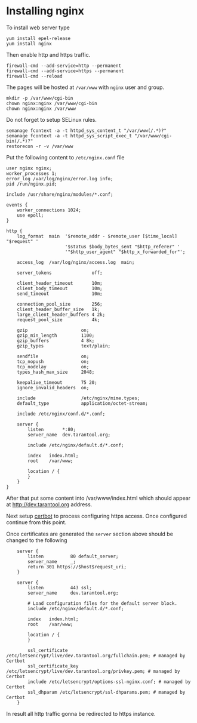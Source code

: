 Installing nginx
================

To install web server type
```
yum install epel-release
yum install nginx
```

Then enable http and https traffic.
```
firewall-cmd --add-service=http --permanent
firewall-cmd --add-service=https --permanent
firewall-cmd --reload
```

The pages will be hosted at `/var/www` with `nginx` user and group.
```
mkdir -p /var/www/cgi-bin
chown nginx:nginx /var/www/cgi-bin
chown nginx:nginx /var/www
```

Do not forget to setup SELinux rules.
```
semanage fcontext -a -t httpd_sys_content_t "/var/www(/.*)?"
semanage fcontext -a -t httpd_sys_script_exec_t "/var/www/cgi-bin(/.*)?"
restorecon -r -v /var/www
```

Put the following content to `/etc/nginx.conf` file
```
user nginx nginx;
worker_processes 1;
error_log /var/log/nginx/error.log info;
pid /run/nginx.pid;

include /usr/share/nginx/modules/*.conf;

events {
    worker_connections 1024;
    use epoll;
}

http {
    log_format  main  '$remote_addr - $remote_user [$time_local] "$request" '
                      '$status $body_bytes_sent "$http_referer" '
                      '"$http_user_agent" "$http_x_forwarded_for"';

    access_log  /var/log/nginx/access.log  main;

    server_tokens               off;

    client_header_timeout       10m;
    client_body_timeout         10m;
    send_timeout                10m;

    connection_pool_size        256;
    client_header_buffer_size   1k;
    large_client_header_buffers 4 2k;
    request_pool_size           4k;

    gzip                    on;
    gzip_min_length         1100;
    gzip_buffers            4 8k;
    gzip_types              text/plain;

    sendfile                on;
    tcp_nopush              on;
    tcp_nodelay             on;
    types_hash_max_size     2048;

    keepalive_timeout       75 20;
    ignore_invalid_headers  on;

    include                 /etc/nginx/mime.types;
    default_type            application/octet-stream;

    include /etc/nginx/conf.d/*.conf;

    server {
        listen       *:80;
        server_name  dev.tarantool.org;

        include /etc/nginx/default.d/*.conf;

        index   index.html;
        root    /var/www;

        location / {
        }
    }
}
```

After that put some content into /var/www/index.html which
should appear at http://dev.tarantool.org address.

Next setup [certbot](certbot.md) to process configuring https
access. Once configured continue from this point.

Once certificates are generated the `server` section above
should be changed to the following
```
    server {
        listen          80 default_server;
        server_name     _;
        return 301 https://$host$request_uri;
    }

    server {
        listen          443 ssl;
        server_name     dev.tarantool.org;

        # Load configuration files for the default server block.
        include /etc/nginx/default.d/*.conf;

        index   index.html;
        root    /var/www;

        location / {
        }

        ssl_certificate /etc/letsencrypt/live/dev.tarantool.org/fullchain.pem; # managed by Certbot
        ssl_certificate_key /etc/letsencrypt/live/dev.tarantool.org/privkey.pem; # managed by Certbot
        include /etc/letsencrypt/options-ssl-nginx.conf; # managed by Certbot
        ssl_dhparam /etc/letsencrypt/ssl-dhparams.pem; # managed by Certbot
    }
```

In result all http traffic gonna be redirected to https instance.
